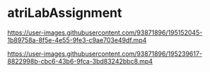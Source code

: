 # atriLabAssignment


https://user-images.githubusercontent.com/93871896/195152045-1b89758a-8f5e-4e55-9fe3-c9ae703e49df.mp4



https://user-images.githubusercontent.com/93871896/195239617-8822998b-cbc6-43b6-9fca-3bd83242bbc8.mp4
